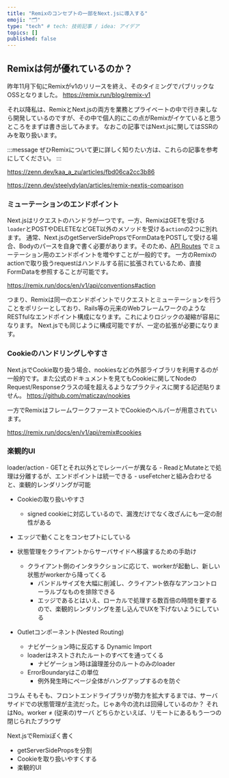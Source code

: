 ```yaml
---
title: "Remixのコンセプトの一部をNext.jsに導入する"
emoji: "🗂"
type: "tech" # tech: 技術記事 / idea: アイデア
topics: []
published: false
---
```


## Remixは何が優れているのか？

昨年11月下旬にRemixがv1のリリースを終え、そのタイミングでパブリックなOSSとなりました。
https://remix.run/blog/remix-v1

それ以降私は、RemixとNext.jsの両方を業務とプライベートの中で行き来しなら開発しているのですが、その中で個人的にこの点がRemixがイケていると思うところをまずは書き出してみます。
なおこの記事ではNext.jsに関してはSSRのみを取り扱います。

:::message
ぜひRemixについて更に詳しく知りたい方は、これらの記事を参考にしてください。
:::

https://zenn.dev/kaa_a_zu/articles/fbd06ca2cc3b86

https://zenn.dev/steelydylan/articles/remix-nextjs-comparison

### ミューテーションのエンドポイント

Next.jsはリクエストのハンドラが一つです。一方、RemixはGETを受ける`loader`とPOSTやDELETEなどGET以外のメソッドを受ける`action`の2つに別れます。
通常、Next.jsのgetServerSidePropsでFormDataをPOSTして受ける場合、Bodyのパースを自身で書く必要があります。そのため、[API Routes](https://nextjs.org/docs/api-routes/introduction) でミューテーション用のエンドポイントを増やすことが一般的です。
一方のRemixのactionで取り扱うrequestはハンドルする前に拡張されているため、直接FormDataを参照することが可能です。

https://remix.run/docs/en/v1/api/conventions#action

つまり、Remixは同一のエンドポイントでリクエストとミューテーションを行うことをポリシーとしており、Rails等の元来のWebフレームワークのようなRESTfulなエンドポイント構成になります。これによりロジックの凝縮が容易になります。
Next.jsでも同じように構成可能ですが、一定の拡張が必要になります。

### Cookieのハンドリングしやすさ

Next.jsでCookie取り扱う場合、nookiesなどの外部ライブラリを利用するのが一般的です。また公式のドキュメントを見てもCookieに関してNodeのRequest/Responseクラスの域を超えるようなプラクティスに関する記述貼りません。
https://github.com/maticzav/nookies

一方でRemixはフレームワークファーストでCookieのヘルパーが用意されています。

https://remix.run/docs/en/v1/api/remix#cookies



### 楽観的UI

loader/action
    - GETとそれ以外とでレシーバーが異なる
    - ReadとMutateとで処理は分離するが、エンドポイントは統一できる
    - useFetcherと組み合わせると、楽観的レンダリングが可能
- Cookieの取り扱いやすさ
    - signed cookieに対応しているので、漏洩だけでなく改ざんにも一定の耐性がある
- エッジで動くことをコンセプトにしている

- 状態管理をクライアントからサーバサイドへ移譲するための手助け
    - クライアント側のインタラクションに応じて、workerが起動し、新しい状態がworkerから降ってくる
        - バンドルサイズを大幅に削減し、クライアント依存なアンコントローラルブなものを排除できる
        - エッジであるとはいえ、ローカルで処理する数百倍の時間を要するので、楽観的レンダリングを差し込んでUXを下げないようにしている


- Outletコンポーネント(Nested Routing)
    - ナビゲーション時に反応する Dynamic Import
    - loaderはネストされたルートのすべてを通ってくる
        - ナビゲーション時は論理差分のルートのみのloader
    - ErrorBoundaryはこの単位
        - 例外発生時にページ全体がハングアップするのを防ぐ

コラム
そもそも、フロントエンドライブラリが勢力を拡大するまでは、サーバサイドでの状態管理が主流だった。じゃあ今の流れは回帰しているのか？
それはNo。worker ≠ (従来の)サーバ どちらかといえば、リモートにあるもう一つの閉じられたブラウザ




Next.jsでRemixぽく書く

- getServerSidePropsを分割
- Cookieを取り扱いやすくする
- 楽観的UI
